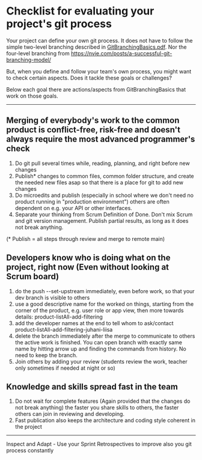 # Checklist for evaluating your project's git process
Your project can define your own git process. It does not have to follow the simple two-level branching described in [GitBranchingBasics.pdf](GitBranchingBasics.pdf). Nor the four-level branching from https://nvie.com/posts/a-successful-git-branching-model/  

But, when you define and follow your team's own process, you might want to check certain aspects. Does it tackle these goals or challenges?

Below each goal there are actions/aspects from GitBranchingBasics that work on those goals.

<hr />

## Merging of everybody's work to the common product is conflict-free, risk-free and doesn't always require the most advanced programmer's check

1. Do git pull several times while, reading, planning, and right before new changes
1. Publish* changes to common files, common folder structure, and create the needed new files asap so that there is a place for git to add new changes
1. Do microedits and publish (especially in school where we don't need no product running in "production environment") others are often dependent on e.g. your API or other interfaces. 
1. Separate your thinking from Scrum Definition of Done. Don't mix Scrum and git version management. Publish partial results, as long as it does not break anything.

(* Publish = all steps through review and merge to remote main) 

## Developers know who is doing what on the project, right now (Even without looking at Scrum board)

1. do the push --set-upstream immediately, even before work, so that your dev branch is visible to others
1. use a good descriptive name for the worked on things, starting from the corner of the product, e.g. user role or app view,
then more towards details: 
product-listAll-add-filtering
1. add the developer names at the end to tell whom to ask/contact
product-listAll-add-filtering-juhani-liisa
1. delete the branch immediately after the merge to communicate to others the active work is finished. You can open branch with exactly same name by hitting arrow up and finding the commands from history. No need to keep the branch.
1. Join others by adding your review (students review the work, teacher only sometimes if needed at night or so)

## Knowledge and skills spread fast in the team

1. Do not wait for complete features (Again provided that the changes do not break anything) the faster you share skills to others, the faster others can join in reviewing and developing. 
1. Fast publication also keeps the architecture and coding style coherent in the project

<hr />

Inspect and Adapt - Use your Sprint Retrospectives to improve also you git process constantly
